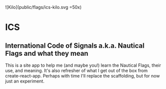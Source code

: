 ![Kilo](public/flags/ics-kilo.svg =50x)
# ICS
## International Code of Signals a.k.a. Nautical Flags and what they mean

This is a site app to help me (and maybe you!) learn the Nautical Flags, their use, and meaning. It's
also refresher of what I get out of the box from create-react-app. Perhaps with time I'll replace the
scaffolding, but for now just an experiment.
